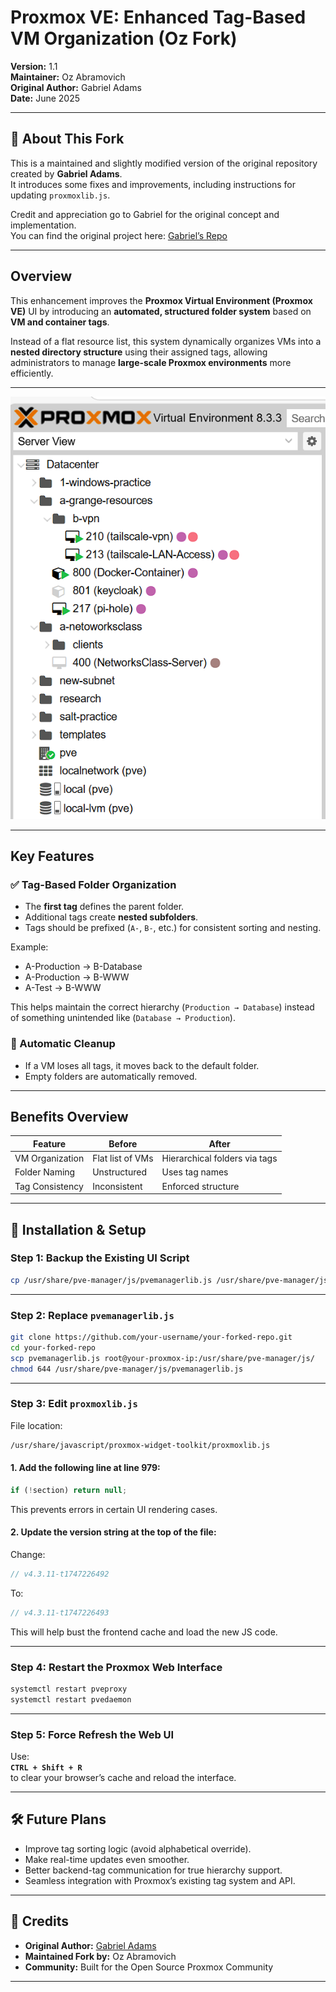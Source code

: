 # **Proxmox VE: Enhanced Tag-Based VM Organization (Oz Fork)**  
**Version:** 1.1  
**Maintainer:** Oz Abramovich  
**Original Author:** Gabriel Adams  
**Date:** June 2025  

---

## 🔄 **About This Fork**  

This is a maintained and slightly modified version of the original repository created by **Gabriel Adams**.  
It introduces some fixes and improvements, including instructions for updating `proxmoxlib.js`.

Credit and appreciation go to Gabriel for the original concept and implementation.  
You can find the original project here: [Gabriel’s Repo](https://github.com/gradams42/ProxmoxUpgrades)

---

## **Overview**  

This enhancement improves the **Proxmox Virtual Environment (Proxmox VE)** UI by introducing an **automated, structured folder system** based on **VM and container tags**.  

Instead of a flat resource list, this system dynamically organizes VMs into a **nested directory structure** using their assigned tags, allowing administrators to manage **large-scale Proxmox environments** more efficiently.

---

![Demonstration](Organized_Node.png)

---

## **Key Features**  

### ✅ Tag-Based Folder Organization  
- The **first tag** defines the parent folder.  
- Additional tags create **nested subfolders**.  
- Tags should be prefixed (`A-`, `B-`, etc.) for consistent sorting and nesting.

Example:
- A-Production → B-Database  
- A-Production → B-WWW  
- A-Test → B-WWW  

This helps maintain the correct hierarchy (`Production → Database`) instead of something unintended like (`Database → Production`).

### 🧹 Automatic Cleanup  
- If a VM loses all tags, it moves back to the default folder.  
- Empty folders are automatically removed.

---

## **Benefits Overview**  

| Feature            | Before                | After                           |
|--------------------|------------------------|----------------------------------|
| VM Organization     | Flat list of VMs       | Hierarchical folders via tags    |
| Folder Naming       | Unstructured           | Uses tag names                   |
| Tag Consistency     | Inconsistent           | Enforced structure               |

---

## 🔧 **Installation & Setup**  

### Step 1: Backup the Existing UI Script  

```bash
cp /usr/share/pve-manager/js/pvemanagerlib.js /usr/share/pve-manager/js/pvemanagerlib.js.bak
```

---

### Step 2: Replace `pvemanagerlib.js`  

```bash
git clone https://github.com/your-username/your-forked-repo.git
cd your-forked-repo
scp pvemanagerlib.js root@your-proxmox-ip:/usr/share/pve-manager/js/
chmod 644 /usr/share/pve-manager/js/pvemanagerlib.js
```

---

### Step 3: Edit `proxmoxlib.js`  

File location:  
```bash
/usr/share/javascript/proxmox-widget-toolkit/proxmoxlib.js
```

#### 1. **Add the following line at line 979**:  
```js
if (!section) return null;
```

This prevents errors in certain UI rendering cases.

#### 2. **Update the version string at the top of the file**:  
Change:
```js
// v4.3.11-t1747226492
```
To:
```js
// v4.3.11-t1747226493
```

This will help bust the frontend cache and load the new JS code.

---

### Step 4: Restart the Proxmox Web Interface  

```bash
systemctl restart pveproxy
systemctl restart pvedaemon
```

---

### Step 5: Force Refresh the Web UI  

Use:  
**`CTRL + Shift + R`**  
to clear your browser’s cache and reload the interface.

---

## 🛠️ Future Plans  

- Improve tag sorting logic (avoid alphabetical override).  
- Make real-time updates even smoother.  
- Better backend-tag communication for true hierarchy support.  
- Seamless integration with Proxmox’s existing tag system and API.

---

## 🙏 Credits  

- **Original Author:** [Gabriel Adams](https://github.com/gradams42)  
- **Maintained Fork by:** Oz Abramovich  
- **Community:** Built for the Open Source Proxmox Community  

---
